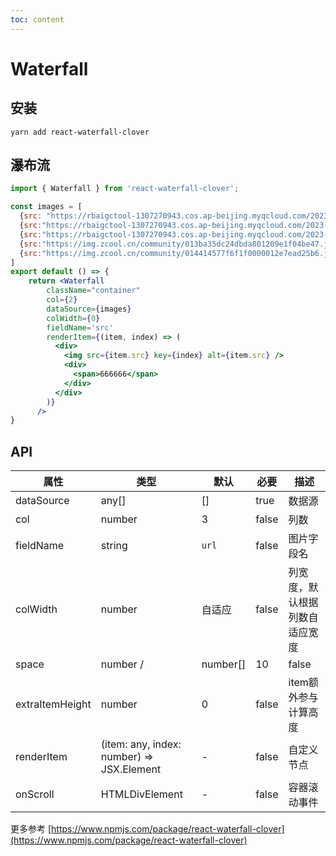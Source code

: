 ```yaml
---
toc: content
---
```

# Waterfall
## 安装
```
yarn add react-waterfall-clover
```
## 瀑布流
```jsx
import { Waterfall } from 'react-waterfall-clover';

const images = [
  {src: "https://rbaigctool-1307270943.cos.ap-beijing.myqcloud.com/2023-06-29/11-39-84999c2c-60c1-4668-a5e6-b6983d5ce87ed8408f11-bc45-4149-8d07-12354be9083f.png"},
  {src:"https://rbaigctool-1307270943.cos.ap-beijing.myqcloud.com/2023-06-29/11-30-84999c2c-60c1-4668-a5e6-b6983d5ce87e21aa9df6-38ed-4050-a353-856b2d378ffd.png",},
  {src:"https://rbaigctool-1307270943.cos.ap-beijing.myqcloud.com/2023-07-10/15-16-a93c3b52-5983-450b-86da-8825510bbeb46b25ec1d-d0bc-4255-a449-1defa771f6ae.png?imageMogr2/format/webp",},
  {src:"https://img.zcool.cn/community/013ba35dc24dbda801209e1f04be47.jpg@2o.jpg",},
  {src:"https://img.zcool.cn/community/014414577f6f1f0000012e7ead25b6.jpg@1280w_1l_2o_100sh.jpg",},
]
export default () => {
    return <Waterfall
        className="container"
        col={2}
        dataSource={images}
        colWidth={0}
        fieldName='src'
        renderItem={(item, index) => (
          <div>
            <img src={item.src} key={index} alt={item.src} />
            <div>
              <span>666666</span>
            </div>
          </div>
        )}
      />
}
```

## API

| 属性            | 类型                                         | 默认    | 必要  | 描述                 |
| --------------- | ------------------------------------------  | ------- | ----- | -------------------- |
| dataSource      | any[]                                       | []      | true | 数据源                 |
| col             | number                                      | 3       | false | 列数                 |
| fieldName       | string                                      | `url`   | false | 图片字段名             |
| colWidth        | number                                      | 自适应   | false | 列宽度，默认根据列数自适应宽度 |
| space           | number \/| number[]                          | 10      | false | 间隙                 |
| extraItemHeight | number                                      | 0       | false | item额外参与计算高度 |
| renderItem      | (item: any, index: number) => JSX.Element   | -       | false | 自定义节点 |
| onScroll        | HTMLDivElement                              | -       | false | 容器滚动事件         |


更多参考 [https://www.npmjs.com/package/react-waterfall-clover](https://www.npmjs.com/package/react-waterfall-clover)





